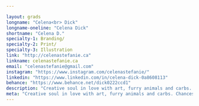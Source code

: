 ```yaml
---

layout: grads
longname: "Celena<br> Dick"
longname-oneline: "Celena Dick"
shortname: "Celena D."
specialty-1: Branding/
specialty-2: Print/
specialty-3: Illustration
link: "http://celenastefanie.ca"
linkname: celenastefanie.ca
email: "celenastefanie@gmail.com"
instagram: "https://www.instagram.com/celenastefanie/"
linkedin: "https://www.linkedin.com/in/celena-dick-0a8608113"
behance: "https://www.behance.net/dick0222ccd1"
description: "Creative soul in love with art, furry animals and carbs. Chances are I'm watching Adventure Time right now!"
meta: "Creative soul in love with art, furry animals and carbs. Chances are I'm watching Adventure Time right now!"
---
```

